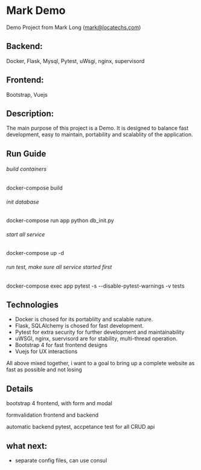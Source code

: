 # Mark Demo
Demo Project from Mark Long (mark@locatechs.com)
## Backend:
Docker, Flask, Mysql, Pytest, uWsgi, nginx, supervisord
## Frontend:
Bootstrap, Vuejs

## Description:
The main purpose of this project is a Demo.
It is designed to balance fast development, easy to maintain, portability and scalablity of the application.

## Run Guide
###### build containers
docker-compose build

###### init database
docker-compose run app python db_init.py

###### start all service
docker-compose up -d

###### run test, make sure all service started first
docker-compose exec app pytest -s --disable-pytest-warnings -v tests


## Technologies
- Docker is chosed for its portablilty and scalable nature.
- Flask, SQLAlchemy is chosed for fast development.
- Pytest for extra security for further development and maintainability
- uWSGI, nginx, suervisord are for stability, multi-thread operation.
- Bootstrap 4 for fast frontend designs
- Vuejs for UX interactions

All above mixed together, i want to a goal to bring up a complete website as fast as possible and not losing

## Details

bootstrap 4 frontend, with form and modal

formvalidation frontend and backend

automatic backend pytest, accpetance test for all CRUD api



## what next:
- separate config files, can use consul
